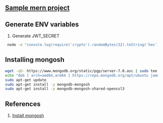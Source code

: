 ## [Sample mern project](https://github.com/mohamedsamara/mern-ecommerce)

## Generate ENV variables

1. Generate JWT_SECRET
```bash
 node -e "console.log(require('crypto').randomBytes(32).toString('hex'))"
 ```

## Installing mongosh
```bash
wget -qO- https://www.mongodb.org/static/pgp/server-7.0.asc | sudo tee /etc/apt/trusted.gpg.d/server-7.0.asc
echo "deb [ arch=amd64,arm64 ] https://repo.mongodb.org/apt/ubuntu jammy/mongodb-org/7.0 multiverse" | sudo tee /etc/apt/sources.list.d/mongodb-org-7.0.list
sudo apt-get update
sudo apt-get install -y mongodb-mongosh
sudo apt-get install -y mongodb-mongosh-shared-openssl3
```


## References
1. [Install mongosh](https://www.mongodb.com/docs/mongodb-shell/install/)
